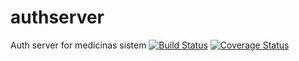 # authserver
Auth server for medicinas sistem
[![Build Status](https://travis-ci.org/medicinas/authserver.svg?branch=master)](https://travis-ci.org/medicinas/authserver)
[![Coverage Status](https://coveralls.io/repos/github/medicinas/authserver/badge.svg)](https://coveralls.io/github/medicinas/authserver)
